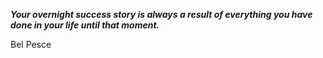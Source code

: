 _**Your overnight success story is always a result of everything you have done in your life until that moment.**_

Bel Pesce